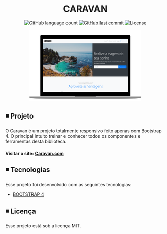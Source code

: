 <h1 align="center">
  CARAVAN
</h1>

<p align="center">   
  <img alt="GitHub language count" src="https://img.shields.io/github/languages/count/matheusasg09/Projeto-Caravan">
  
  <a href="https://github.com/matheusasg09/Projeto-Caravan/commits/master">
    <img alt="GitHub last commit" src="https://img.shields.io/github/last-commit/matheusasg09/Projeto-Caravan">
  </a>

  <img alt="License" src="https://img.shields.io/badge/license-MIT-brightgreen">
</p>

<p align="center">
  <img alt="Frontend" src="img/Caravan-git.png" width="70%">
</p>

## ◾ Projeto

O Caravan é um projeto totalmente responsivo feito apenas com Bootstrap 4. O principal intuito treinar e conhecer todos os componentes e ferramentas desta biblioteca.

#### Visitar o site: [Caravan.com](https://bikcraft.com/)

## ◾ Tecnologias

Esse projeto foi desenvolvido com as seguintes tecnologias:

- [BOOTSTRAP 4](https://getbootstrap.com/)

## ◾ Licença

Esse projeto está sob a licença MIT.

